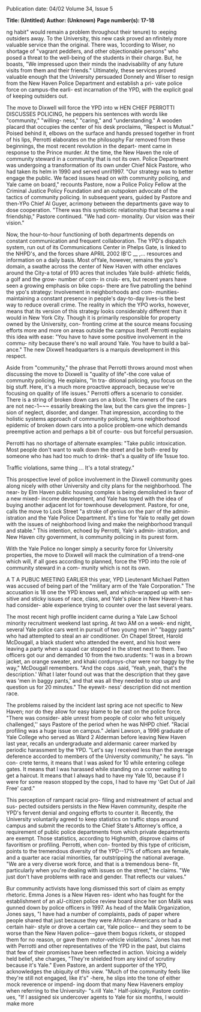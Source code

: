 Publication date: 04/02
Volume 34, Issue 5

**Title:  (Untitled)**
**Author: (Unknown)**
**Page number(s): 17-18**

ng habit" would remain a problem throughout their tenure) to 
:eeping outsiders away. To the University, this new cask proved an 
nfinitely more valuable service than the original. There was, 
1ccording to Wiser, no shortage of "vagrant peddlers, and other 
objectionable persons" who posed a threat to the well-being of the 
students in their charge. But, he boasts, "We impressed upon their 
minds the inadvisability of any future visits from them and their 
friends." Ultimately, these services proved valuable enough that the 
University persuaded Donnely and 
Wiser to resign from the New Haven 
Police Department and establish a pri-
vate police force on campus-the earli-
est incarnation of the YPD, with the 
explicit goal of keeping outsiders out. 

The move to Dixwell 
will force the YPD into w 
HEN 
CHIEF 
PERROTTI 
DISCUSSES 
POLICING, he peppers his sentences 
with words like "community," "willing-
ness," "caring," and "understanding." A 
wooden placard that occupies the center of 
his desk proclaims, "Respect is Mutual." 
Poised behind it, elbows on the surface and 
hands pressed together in front of his lips, 
Perrotti elaborates on the philosophy 
Far removed from these beginnings, 
the most recent revolution in the depart-
ment came in response to the Prince 
murder. At the time, the New Haven 
the role of community 
steward in a community 
that is not its own. 
Police Department was undergoing a transformation of its own 
under Chief Nick Pastore, who had taken its helm in 1990 and 
served unril1997. "Our strategy was to better engage the public. We 
faced issues head on with community policing, and Yale came on 
board," recounts Pastore, now a Police Policy Fellow at the Criminal 
Justice Policy Foundation and an outspoken advocate of the tactics 
of community policing. In subsequent years, guided by Pastore and 
then-YPo Chief Al Guyer, acrimony between the departments gave 
way to dose cooperation. "There was this symbiotic relationship 
that became a real friendship," Pastore continued. "We had com-
monality. Our vision was their vision." 

Now, the hour-to-hour functioning of both departments 
depends on constant communication and frequent collaboration. 
The YPD's dispatch system, run out of its Communications Center 
in Phelps Gate, is linked to the NHPD's, and the forces share 
APRIL 2002 
IB'C __ 
,... resources and information on a daily 
basis. Most ofYale, however, remains 
the ypo's domain, a swathe across 
the center of New Haven with 
other enclaves around the 
City-a total of 910 acres 
that includes Yale build-
athletic fields, a golf 
and the grow-
number of com-
in cruis-
ers, but recent 
years have seen a 
growing emphasis 
on bike cops-
there 
are 
five 
patrolling 
the 
behind the ypo's strategy: Involvement in neighborhoods and com-
munities-maintaining a constant presence in people's day-to-day 
lives-is the best way to reduce overall crime. The reality in which 
the YPO works, however, means that its version of this strategy looks 
considerably different than it would in New York City. Though it is 
primarily responsible for property owned by the University, con-
fronting crime at the source means focusing efforts more and more 
on areas outside the campus itself. Perrotti explains this idea with 
ease: "You have to have some positive involvement in the commu-
nity because there's no wall around Yale. You have to build a bal-
ance." The new Dixwell headquarters is a marquis development in 
this respect. 

Aside from "community," the phrase that Perrotti throws 
around most when discussing the move to Dixwell is "quality of 
life"-the core value of community policing. He explains, "In tra-
ditional policing, you focus on the big stuff. Here, it's a much more 
proactive approach, because we're focusing on quality of life issues." 
Perrotti offers a scenario to consider. There is a string of broken 
down cars on a block. The owners of the cars are not nec-1~~~ 
essarily breaking the law, but the cars give the impres-
] 
sion of neglect, disorder, and danger. That 
impression, according to the holistic systems 
approach of community policing, turns 
neighborhood epidemic of broken down 
cars into a police problem-one which 
demands preemptive action 
and perhaps a bit of courte-
ous but forceful persuasion. 

Perrotti has no shortage of 
alternate examples: "Take 
public 
intoxication. 
Most people don't want 
to walk down the 
street and be both-
ered by someone 
who has had too 
much to drink-
that's a quality of 
life 
1ssue 
too. 

Traffic violations, same thing ... It's a total 
strategy." 

This prospective level of police 
involvement in the Dixwell community 
goes along nicely with other University and 
city plans for the neighborhood. The near-
by Elm Haven public housing complex is 
being demolished in favor of a new mixed-
income development, and Yale has toyed 
with the idea of buying another adjacent 
lot for townhouse development. Pastore, 
for one, calls the move to Lock Street "a 
stroke of genius on the parr of the admin-
istration and the Yale Police Department. 
It's time for Yale to really get down with the 
issues of neighborhood living and make the 
neighborhood tranquil and stable." This 
intention, echoed by Perrotti, Yale's admin-
istration, and New Haven city government, 
is community policing in its purest form. 

With the Yale Police no longer simply a 
security force for University properties, the 
move to Dixwell will mack the culmination 
of a trend-one which will, if all goes 
according to planned, force the YPD into 
the role of community steward in a com-
munity which is not its own. 

A
T A PUBUC MEETING EARLIER this year, 
YPD Lieutenant Michael Patten was 
accused of being part of the "military arm 
of the Yale Corporation." The accusation is 
18 
one the YPD knows well, and 
which-wrapped up with sen-
sitive and sticky issues of race, 
class, and Yale's place in New 
Haven-it has had consider-
able experience trying to 
counter over the last several 
years. 

The most recent high 
proflle incident carne during a 
Yale Law School minority 
recruitment 
weekend 
last 
spring. At two AM on a week-
end night, several Yale police 
cars went in pursuit of two 
young men in" "baggy pants" 
who had attempted to steal an 
air conditioner. On Chapel 
Street, Harold McDougall, a 
black student who attended 
the event, and his host were 
leaving a party when a squad 
car stopped in the street next 
to them. Two officers got our 
and demanded 10 from the 
two.srudents: "I was in a brown jacket, an 
orange sweater, and khaki corduroys-char 
were nor baggy by the way," McDougall 
remembers. "And the cops .said, 'Yeah, 
yeah, that's the description.' What I later 
found out was that the description that 
they gave was 'men in baggy pants,' and 
that was all they needed to stop us and 
question us for 20 minutes." The eyewit-
ness' description did not mention race. 

The problems raised by the incident 
last spring ace not specific to New Haven; 
nor do they allow for easy blame to be cast 
on the police force. "There was consider-
able unrest from people of color who felt 
uniquely challenged,'' says Pastore of the 
period when he was NHPD chief. "Racial 
profiling was a huge issue on campus." 
Jelani Lawson, a 1996 graduate of Yale 
College who served as Ward 2 Alderman 
before leaving New Haven last year, recalls 
an undergraduate and aldermanic career 
marked by periodic harassment by the YPD. 
"Let's say I received less than the average 
deference accorded to members of the 
University community," he says. "In con-
crete terms, it means that I was asked for 10 
while entering college gates. It means that I 
was harassed while standing on a corner 
waiting to get a haircut. It means that I 
always had to have my Yale 10, because if I 
were for some reason stopped by the cops, 
I had to have my 'Get Out of Jail Free' 
card." 

This perception of rampant racial pro-
filing and mistreatment of actual and sus-
pected outsiders persists in the New Haven 
community, despite rhe YPD's fervent denial 
and ongoing efforts to counter it. Recently, 
the University voluntarily agreed to keep 
statistics on traffic stops around campus 
and submit the records to the Chief State's 
Attorney's office, a requirement of public 
police departments from which private 
departments are exempt. Those statistics, 
according to Highsmith, disprove claims of 
favoritism or profiling. Perrotti, when con-
fronted by this type of criticism, points to 
the tremendous diversity of the YPD--17% 
of officers are female, and a quarter ace 
racial minorities, far outstripping the 
national average. "We are a very diverse 
work force, and that is a tremendous bene-
fit, particularly when you're dealing with 
issues on the street," he claims. "We just 
don't have problems with race and gender. 
That reflects our values." 

Bur community activists have long 
dismissed this sort of claim as empty 
rhetoric. Emma Jones is a New Haven res-
ident who has fought for the establishment 
of an aU-citizen police review board since 
her son Malik was gunned down by police 
officers in 1997. As head of the Malik 
Organization, Jones says, "I have had a 
number of complaints, pads of paper where 
people shared that just because they were 
African-Americans or had a certain hair-
style or drove a certain car, Yale police--
and they seem to be worse than the New 
Haven police--gave them bogus rickets, or 
stopped them for no reason, or gave them 
motor-vehicle violations." Jones has met 
with Perrotti and other representatives of 
the YPD in the past, but claims that few of 
their promises have been reflected in 
action. Voicing a widely held belief, she 
charges, "They're shielded from any kind of 
scrutiny because it's Yale." Even Pastore, an 
ardent supporter of the YPD, acknowledges 
the ubiquity of this view. "Much of the 
community feels like they're still not 
engaged, like it's" -here, he slips into the 
tone of either mock reverence or impend-
ing doom that many New Haveners 
employ when referring to the University-
"s.rill Yale." Half-jokingly, Pastore contin-
ues, "If I assigned six undercover agents to 
Yale for six months, I would make more